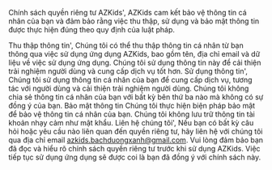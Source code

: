 Chính sách quyền riêng tư AZKids', AZKids cam kết bảo vệ thông tin cá nhân của bạn và đảm bảo rằng việc thu thập, sử dụng và bảo mật thông tin được thực hiện đúng theo quy định của luật pháp.

Thu thập thông tin', Chúng tôi có thể thu thập thông tin cá nhân từ bạn thông qua việc sử dụng ứng dụng AZKids, bao gồm tên, địa chỉ email và dữ liệu về việc sử dụng ứng dụng. Chúng tôi sử dụng thông tin này để cải thiện trải nghiệm người dùng và cung cấp dịch vụ tốt hơn.
Sử dụng thông tin', Chúng tôi sử dụng thông tin cá nhân của bạn để cung cấp dịch vụ, tương tác với người dùng và cải thiện trải nghiệm người dùng. Chúng tôi không chia sẻ thông tin cá nhân của bạn với bất kỳ bên thứ ba nào mà không có sự đồng ý của bạn.
Bảo mật thông tin Chúng tôi thực hiện biện pháp bảo mật để bảo vệ thông tin cá nhân của bạn. Chúng tôi không lưu trữ thông tin tài khoản nhạy cảm như mật khẩu.
Liên hệ chúng tôi', Nếu bạn có bất kỳ câu hỏi hoặc yêu cầu nào liên quan đến quyền riêng tư, hãy liên hệ với chúng tôi qua địa chỉ email azkids.bachduongxanh@gmail.com. Vui lòng đảm bảo bạn đã đọc và hiểu rõ chính sách quyền riêng tư trước khi sử dụng AZKids. Việc tiếp tục sử dụng ứng dụng sẽ được coi là bạn đã đồng ý với chính sách này.
